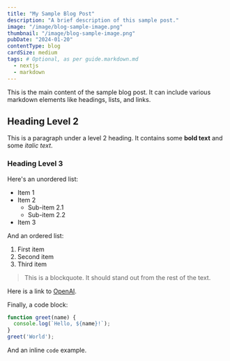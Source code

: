 ```yaml
---
title: "My Sample Blog Post"
description: "A brief description of this sample post."
image: "/image/blog-sample-image.png"
thumbnail: "/image/blog-sample-image.png"
pubDate: "2024-01-20"
contentType: blog
cardSize: medium 
tags: # Optional, as per guide.markdown.md
  - nextjs
  - markdown
---
```

This is the main content of the sample blog post.
It can include various markdown elements like headings, lists, and links.

## Heading Level 2

This is a paragraph under a level 2 heading. It contains some **bold text** and some *italic text*.

### Heading Level 3

Here's an unordered list:

- Item 1
- Item 2
  - Sub-item 2.1
  - Sub-item 2.2
- Item 3

And an ordered list:

1. First item
2. Second item
3. Third item

> This is a blockquote. It should stand out from the rest of the text.

Here is a link to [OpenAI](https://openai.com).

Finally, a code block:

```javascript
function greet(name) {
  console.log(`Hello, ${name}!`);
}
greet('World');
```

And an inline `code` example.
